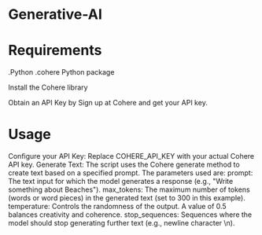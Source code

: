 # Generative-AI

# Requirements
.Python
.cohere Python package

Install the Cohere library

Obtain an API Key by Sign up at Cohere and get your API key.

# Usage
Configure your API Key: Replace COHERE_API_KEY with your actual Cohere API key.
Generate Text: The script uses the Cohere generate method to create text based on a specified prompt. The parameters used are:
prompt: The text input for which the model generates a response (e.g., "Write something about Beaches").
max_tokens: The maximum number of tokens (words or word pieces) in the generated text (set to 300 in this example).
temperature: Controls the randomness of the output. A value of 0.5 balances creativity and coherence.
stop_sequences: Sequences where the model should stop generating further text (e.g., newline character \n).
